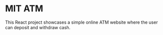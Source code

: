 # MIT ATM

This React project showcases a simple online ATM website where the user can deposit and withdraw cash. 

